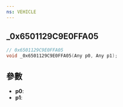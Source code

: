 ```yaml
---
ns: VEHICLE
---
```

## _0x6501129C9E0FFA05

```c
// 0x6501129C9E0FFA05
void _0x6501129C9E0FFA05(Any p0, Any p1);
```


## 參數
* **p0**: 
* **p1**: 

